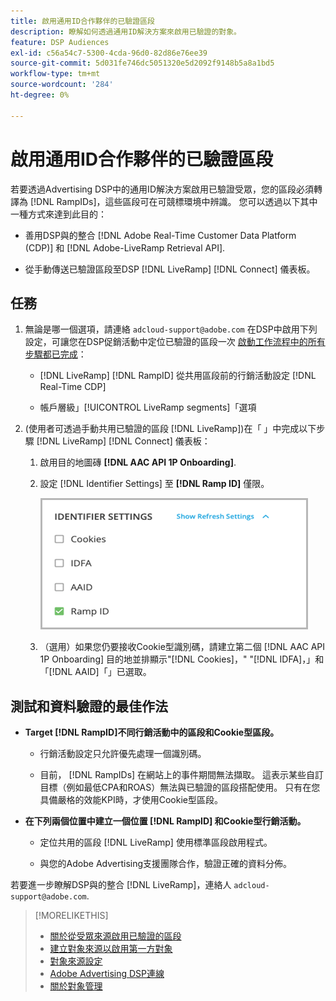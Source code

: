 ```yaml
---
title: 啟用通用ID合作夥伴的已驗證區段
description: 瞭解如何透過通用ID解決方案來啟用已驗證的對象。
feature: DSP Audiences
exl-id: c56a54c7-5300-4cda-96d0-82d86e76ee39
source-git-commit: 5d031fe746dc5051320e5d2092f9148b5a8a1bd5
workflow-type: tm+mt
source-wordcount: '284'
ht-degree: 0%

---
```


# 啟用通用ID合作夥伴的已驗證區段

若要透過Advertising DSP中的通用ID解決方案啟用已驗證受眾，您的區段必須轉譯為 [!DNL RampIDs]，這些區段可在可競標環境中辨識。 您可以透過以下其中一種方式來達到此目的：

* 善用DSP與的整合 [!DNL Adobe Real-Time Customer Data Platform (CDP)] 和 [!DNL Adobe-LiveRamp Retrieval API].

* 從手動傳送已驗證區段至DSP [!DNL LiveRamp] [!DNL Connect] 儀表板。

## 任務

1. 無論是哪一個選項，請連絡 `adcloud-support@adobe.com` 在DSP中啟用下列設定，可讓您在DSP促銷活動中定位已驗證的區段一次 [啟動工作流程中的所有步驟都已完成](source-adobe-rtcdp.md)：

   * [!DNL LiveRamp] [!DNL RampID] 從共用區段前的行銷活動設定 [!DNL Real-Time CDP]

   * 帳戶層級」[!UICONTROL LiveRamp segments]「選項

1. (使用者可透過手動共用已驗證的區段 [!DNL LiveRamp])在「 」中完成以下步驟 [!DNL LiveRamp] [!DNL Connect] 儀表板：

   1. 啟用目的地圖磚 **[!DNL AAC API 1P Onboarding]**.

   1. 設定 [!DNL Identifier Settings] 至 **[!DNL Ramp ID]** 僅限。

      ![識別碼設定](/help/dsp/assets/liveramp-tile-settings.png)

   1. （選用）如果您仍要接收Cookie型識別碼，請建立第二個 [!DNL AAC API 1P Onboarding] 目的地並排顯示&quot;[!DNL Cookies]，&quot; &quot;[!DNL IDFA]，」和「[!DNL AAID]「」已選取。

## 測試和資料驗證的最佳作法

* **Target [!DNL RampID]不同行銷活動中的區段和Cookie型區段。**

   * 行銷活動設定只允許優先處理一個識別碼。

   * 目前， [!DNL RampIDs] 在網站上的事件期間無法擷取。 這表示某些自訂目標（例如最低CPA和ROAS）無法與已驗證的區段搭配使用。 只有在您具備嚴格的效能KPI時，才使用Cookie型區段。

* **在下列兩個位置中建立一個位置 [!DNL RampID] 和Cookie型行銷活動。**

   * 定位共用的區段 [!DNL LiveRamp] 使用標準區段啟用程式。

   * 與您的Adobe Advertising支援團隊合作，驗證正確的資料分佈。

若要進一步瞭解DSP與的整合 [!DNL LiveRamp]，連絡人 `adcloud-support@adobe.com`.

>[!MORELIKETHIS]
>
>* [關於從受眾來源啟用已驗證的區段](source-about.md)
>* [建立對象來源以啟用第一方對象](source-create.md)
>* [對象來源設定](source-settings.md)
>* [Adobe Advertising DSP連線](https://experienceleague.adobe.com/docs/experience-platform/destinations/catalog/advertising/adobe-advertising-cloud-connection.html)
>* [關於對象管理](/help/dsp/audiences/audience-about.md)
